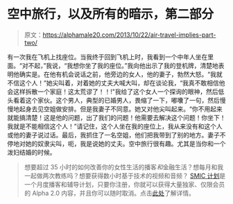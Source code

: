 # 空中旅行，以及所有的暗示，第二部分

> 原文：<https://alphamale20.com/2013/10/22/air-travel-implies-part-two/>

有一次我在飞机上找座位。当我终于回到飞机上时，我看到一个中年人坐在里面。“对不起，”我说，“我想你坐了我的座位。”我向他出示了我的登机牌，清楚地表明他确实是。在他有机会说话之前，他旁边的女人，他的妻子，勃然大怒。“我就不信这个人！”她尖叫着，对着她的丈夫大喊大叫，却在谈论我，“我真不敢相信他会这样拆散一个家庭！这太荒谬了！！!"我给了这个女人一个探询的眼神，然后低头看着这个家伙。这个男人，典型的已婚男人，畏缩了一下，嘟囔了一句，然后慢慢地起身去见空姐做安排。但是我妻子不同意。她又对他尖叫起来。“你不用起来就能搞清楚！这是他的问题，出了我们的问题！他需要去解决这个问题！你坐下！我就是不能相信这个人！”请记住，这个人坐在我的座位上，我从来没有和这个人或他的妻子说过话。最后，我抓住了一名空姐，他们把我带到了别的地方。妻子不停地对她的奴隶尖叫，呃，我是说她的丈夫。空中旅行很有趣。尤其是当你和一个泼妇结婚的时候。

> 想要超过 35 小时的如何改善你的女性生活的播客*和*金融生活？想每月和我一起做两次教练吗？想要获得数小时基于技术的视频和音频？ [SMIC 计划](https://alphamale20.kartra.com/page/vIL17)是一个月度播客和辅导计划，只要你注册，你就可以获得大量独家、仅限会员的 Alpha 2.0 内容，并且你可以随时取消。点击[此处](https://alphamale20.kartra.com/page/vIL17)了解详情。
> 
> 
